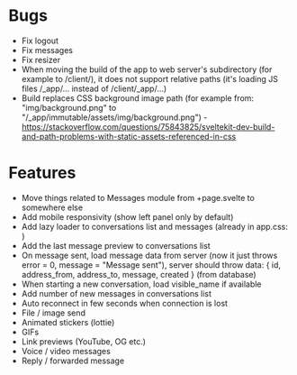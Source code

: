 # Bugs

- Fix logout
- Fix messages
- Fix resizer
- When moving the build of the app to web server's subdirectory (for example to /client/), it does not support relative paths (it's loading JS files /_app/... instead of /client/_app/...)
- Build replaces CSS background image path (for example from: "img/background.png" to "/_app/immutable/assets/img/background.png") - https://stackoverflow.com/questions/75843825/sveltekit-dev-build-and-path-problems-with-static-assets-referenced-in-css

# Features

- Move things related to Messages module from +page.svelte to somewhere else
- Add mobile responsivity (show left panel only by default)
- Add lazy loader to conversations list and messages (already in app.css: <div class="loader"></div>)
- Add the last message preview to conversations list
- On message sent, load message data from server (now it just throws error = 0, message = "Message sent"), server should throw data: { id, address_from, address_to, message, created } (from database)
- When starting a new conversation, load visible_name if available
- Add number of new messages in conversations list
- Auto reconnect in few seconds when connection is lost
- File / image send
- Animated stickers (lottie)
- GIFs
- Link previews (YouTube, OG etc.)
- Voice / video messages
- Reply / forwarded message
